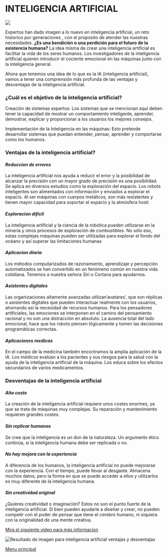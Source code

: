 # **INTELIGENCIA ARTIFICIAL**

![](http://r67.cooltext.com/rendered/cooltext316354674377914.png)

Expertos han dado  imagen a lo nuevo en inteligencia artificial, un reto historico por generaciones , con el proposito de atender las nuestras necesidades.
**¿Es una bendición o una perdición para el futuro de la existencia humana?**
La idea misma de crear una inteligencia artificial es facilitar la vida de los seres humanos. Los investigadores de la inteligencia artificial quieren introducir el cociente emocional en las máquinas junto con la inteligencia general.

Ahora que tenemos una idea de lo que es la IA (inteligencia artificial), vamos a tener una comprensión más profunda de las ventajas y desventajas de la inteligencia artificial.

### **¿Cuál es el objetivo de la inteligencia artificial?**
Creación de sistemas expertos:
Los sistemas que se mencionan aquí deben tener la capacidad de mostrar un comportamiento inteligente, aprender, demostrar, explicar y proporcionar a los usuarios los mejores consejos.

Implementación de la Inteligencia en las máquinas:
Esto pretende desarrollar sistemas que puedan entender, pensar, aprender y comportarse como los humanos.

### **Ventajas de la inteligencia artificial?**
#### *Reduccion de errores*
La inteligencia artificial nos ayuda a reducir el error y la posibilidad de alcanzar la precisión con un mayor grado de precisión es una posibilidad. Se aplica en diversos estudios como la exploración del espacio.
Los robots inteligentes son alimentados con información y enviados a explorar el espacio. Al ser máquinas con cuerpos metálicos, son más resistentes y tienen mayor capacidad para soportar el espacio y la atmósfera hosti

#### *Exploracion dificil*
La inteligencia artificial y la ciencia de la robótica pueden utilizarse en la minería y otros procesos de exploración de combustibles. No sólo eso, estas complejas máquinas pueden ser utilizadas para explorar el fondo del océano y así superar las limitaciones humanas

#### *Aplicacion diaria*
Los métodos computarizados de razonamiento, aprendizaje y percepción automatizados se han convertido en un fenómeno común en nuestra vida cotidiana. Tenemos a nuestra señora Siri o Cortana para ayudarnos.

#### *Asistentes digitales*
Las organizaciones altamente avanzadas utilizan’avatares’, que son réplicas o asistentes digitales que pueden interactuar realmente con los usuarios, ahorrando así la necesidad de recursos humanos.
Para los pensadores artificiales, las emociones se interponen en el camino del pensamiento racional y no son una distracción en absoluto. La ausencia total del lado emocional, hace que los robots piensen lógicamente y tomen las decisiones programáticas correctas.

#### *Aplicaciones medicas*
En el campo de la medicina también encontramos la amplia aplicación de la IA. Los médicos evalúan a los pacientes y sus riesgos para la salud con la ayuda de la inteligencia artificial de la máquina. Los educa sobre los efectos secundarios de varios medicamentos.

### **Desventajas de la inteligencia artificial**
#### *Alto coste*
La creación de la inteligencia artificial requiere unos costes enormes, ya que se trata de máquinas muy complejas. Su reparación y mantenimiento requieren grandes costes.

#### *Sin replicar humanos*
Se cree que la inteligencia es un don de la naturaleza. Un argumento ético continúa, si la inteligencia humana debe ser replicada o no.

#### *No hay mejora con la experiencia* 
A diferencia de los humanos, la inteligencia artificial no puede mejorarse con la experiencia. Con el tiempo, puede llevar al desgaste. Almacena muchos datos, pero la forma en que se puede acceder a ellos y utilizarlos es muy diferente de la inteligencia humana.

#### *Sin creatividad original*
¿Quieres creatividad o imaginación?
Estos no son el punto fuerte de la inteligencia artificial. Si bien pueden ayudarle a diseñar y crear, no pueden competir con el poder de pensar que tiene el cerebro humano, ni siquiera con la originalidad de una mente creativa.

[Mira el siguiente video para más informacion](https://www.youtube.com/watch?v=146E63k-NSI)


![Resultado de imagen para inteligencia artificial ventajas y desventajas](https://www.quierotec.com/wp-content/uploads/2018/07/Ventajas-de-la-Inteligencia-Artificial.jpg)

[Menu principal](readme.md)
